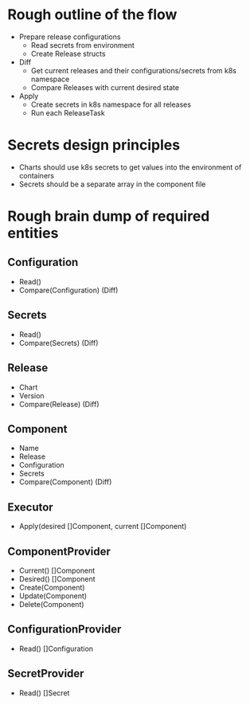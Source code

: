 # Rough outline of the flow
- Prepare release configurations
    - Read secrets from environment
    - Create Release structs
- Diff
    - Get current releases and their configurations/secrets from k8s namespace
    - Compare Releases with current desired state
- Apply
    - Create secrets in k8s namespace for all releases
    - Run each ReleaseTask

# Secrets design principles
- Charts should use k8s secrets to get values into the environment of containers
- Secrets should be a separate array in the component file

# Rough brain dump of required entities
## Configuration
- Read()
- Compare(Configuration) (Diff) 

## Secrets
- Read()
- Compare(Secrets) (Diff)

## Release
- Chart
- Version
- Compare(Release) (Diff)

## Component
- Name
- Release
- Configuration
- Secrets
- Compare(Component) (Diff)

## Executor
- Apply(desired []Component, current []Component)

## ComponentProvider
- Current() []Component
- Desired() []Component
- Create(Component)
- Update(Component)
- Delete(Component)

## ConfigurationProvider
- Read() []Configuration
	
## SecretProvider
- Read() []Secret
